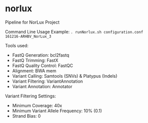 # norlux

Pipeline for NorLux Project

Command Line Usage Example:
```. runNorlux.sh configuration.conf 161216-ARHBV_NorLux_3```

Tools used:
- FastQ Generation: bcl2fastq
- FastQ Trimming: FastX
- FastQ Quality Control: FastQC
- Alignment: BWA mem
- Variant Calling: Samtools (SNVs) & Platypus (Indels)
- Variant Filtering: VariantAnnotation
- Variant Annotation: Annotator

Variant Filtering Settings:
- Minimum Coverage: 40x
- Minimum Variant Allele Frequency: 10% (0.1)
- Strand Bias: 0
